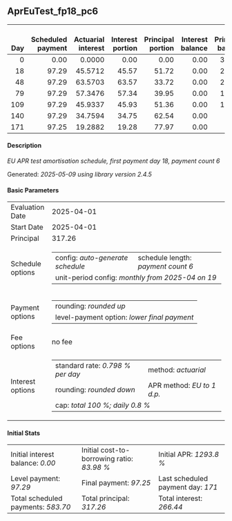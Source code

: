 <h2>AprEuTest_fp18_pc6</h2>
<table>
    <thead style="vertical-align: bottom;">
        <th style="text-align: right;">Day</th>
        <th style="text-align: right;">Scheduled payment</th>
        <th style="text-align: right;">Actuarial interest</th>
        <th style="text-align: right;">Interest portion</th>
        <th style="text-align: right;">Principal portion</th>
        <th style="text-align: right;">Interest balance</th>
        <th style="text-align: right;">Principal balance</th>
        <th style="text-align: right;">Total actuarial interest</th>
        <th style="text-align: right;">Total interest</th>
        <th style="text-align: right;">Total principal</th>
    </thead>
    <tr style="text-align: right;">
        <td class="ci00">0</td>
        <td class="ci01" style="white-space: nowrap;">0.00</td>
        <td class="ci02">0.0000</td>
        <td class="ci03">0.00</td>
        <td class="ci04">0.00</td>
        <td class="ci05">0.00</td>
        <td class="ci06">317.26</td>
        <td class="ci07">0.0000</td>
        <td class="ci08">0.00</td>
        <td class="ci09">0.00</td>
    </tr>
    <tr style="text-align: right;">
        <td class="ci00">18</td>
        <td class="ci01" style="white-space: nowrap;">97.29</td>
        <td class="ci02">45.5712</td>
        <td class="ci03">45.57</td>
        <td class="ci04">51.72</td>
        <td class="ci05">0.00</td>
        <td class="ci06">265.54</td>
        <td class="ci07">45.5712</td>
        <td class="ci08">45.57</td>
        <td class="ci09">51.72</td>
    </tr>
    <tr style="text-align: right;">
        <td class="ci00">48</td>
        <td class="ci01" style="white-space: nowrap;">97.29</td>
        <td class="ci02">63.5703</td>
        <td class="ci03">63.57</td>
        <td class="ci04">33.72</td>
        <td class="ci05">0.00</td>
        <td class="ci06">231.82</td>
        <td class="ci07">109.1415</td>
        <td class="ci08">109.14</td>
        <td class="ci09">85.44</td>
    </tr>
    <tr style="text-align: right;">
        <td class="ci00">79</td>
        <td class="ci01" style="white-space: nowrap;">97.29</td>
        <td class="ci02">57.3476</td>
        <td class="ci03">57.34</td>
        <td class="ci04">39.95</td>
        <td class="ci05">0.00</td>
        <td class="ci06">191.87</td>
        <td class="ci07">166.4891</td>
        <td class="ci08">166.48</td>
        <td class="ci09">125.39</td>
    </tr>
    <tr style="text-align: right;">
        <td class="ci00">109</td>
        <td class="ci01" style="white-space: nowrap;">97.29</td>
        <td class="ci02">45.9337</td>
        <td class="ci03">45.93</td>
        <td class="ci04">51.36</td>
        <td class="ci05">0.00</td>
        <td class="ci06">140.51</td>
        <td class="ci07">212.4228</td>
        <td class="ci08">212.41</td>
        <td class="ci09">176.75</td>
    </tr>
    <tr style="text-align: right;">
        <td class="ci00">140</td>
        <td class="ci01" style="white-space: nowrap;">97.29</td>
        <td class="ci02">34.7594</td>
        <td class="ci03">34.75</td>
        <td class="ci04">62.54</td>
        <td class="ci05">0.00</td>
        <td class="ci06">77.97</td>
        <td class="ci07">247.1822</td>
        <td class="ci08">247.16</td>
        <td class="ci09">239.29</td>
    </tr>
    <tr style="text-align: right;">
        <td class="ci00">171</td>
        <td class="ci01" style="white-space: nowrap;">97.25</td>
        <td class="ci02">19.2882</td>
        <td class="ci03">19.28</td>
        <td class="ci04">77.97</td>
        <td class="ci05">0.00</td>
        <td class="ci06">0.00</td>
        <td class="ci07">266.4704</td>
        <td class="ci08">266.44</td>
        <td class="ci09">317.26</td>
    </tr>
</table>
<h4>Description</h4>
<p><i>EU APR test amortisation schedule, first payment day 18, payment count 6</i></p>
<p>Generated: <i>2025-05-09 using library version 2.4.5</i></p>
<h4>Basic Parameters</h4>
<table>
    <tr>
        <td>Evaluation Date</td>
        <td>2025-04-01</td>
    </tr>
    <tr>
        <td>Start Date</td>
        <td>2025-04-01</td>
    </tr>
    <tr>
        <td>Principal</td>
        <td>317.26</td>
    </tr>
    <tr>
        <td>Schedule options</td>
        <td>
            <table>
                <tr>
                    <td>config: <i>auto-generate schedule</i></td>
                    <td>schedule length: <i><i>payment count</i> 6</i></td>
                </tr>
                <tr>
                    <td colspan="2" style="white-space: nowrap;">unit-period config: <i>monthly from 2025-04 on 19</i></td>
                </tr>
            </table>
        </td>
    </tr>
    <tr>
        <td>Payment options</td>
        <td>
            <table>
                <tr>
                    <td>rounding: <i>rounded up</i></td>
                </tr>
                <tr>
                    <td>level-payment option: <i>lower&nbsp;final&nbsp;payment</i></td>
                </tr>
            </table>
        </td>
    </tr>
    <tr>
        <td>Fee options</td>
        <td>no fee
        </td>
    </tr>
    <tr>
        <td>Interest options</td>
        <td>
            <table>
                <tr>
                    <td>standard rate: <i>0.798 % per day</i></td>
                    <td>method: <i>actuarial</i></td>
                </tr>
                <tr>
                    <td>rounding: <i>rounded down</i></td>
                    <td>APR method: <i>EU to 1 d.p.</i></td>
                </tr>
                <tr>
                    <td colspan="2">cap: <i>total 100 %; daily 0.8 %</td>
                </tr>
            </table>
        </td>
    </tr>
</table>
<h4>Initial Stats</h4>
<table>
    <tr>
        <td>Initial interest balance: <i>0.00</i></td>
        <td>Initial cost-to-borrowing ratio: <i>83.98 %</i></td>
        <td>Initial APR: <i>1293.8 %</i></td>
    </tr>
    <tr>
        <td>Level payment: <i>97.29</i></td>
        <td>Final payment: <i>97.25</i></td>
        <td>Last scheduled payment day: <i>171</i></td>
    </tr>
    <tr>
        <td>Total scheduled payments: <i>583.70</i></td>
        <td>Total principal: <i>317.26</i></td>
        <td>Total interest: <i>266.44</i></td>
    </tr>
</table>